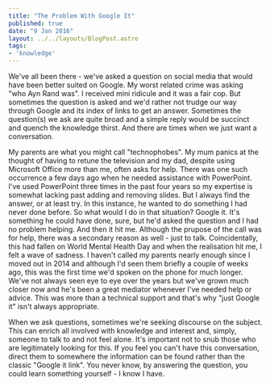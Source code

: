 ```yaml
---
title: "The Problem With Google It"
published: true
date: "9 Jan 2016"
layout: ../../layouts/BlogPost.astro
tags:
- 'knowledge'
---
```


We've all been there - we've asked a question on social media that would have been better suited on Google. My worst related crime was asking "who Ayn Rand was". I received mini ridicule and it was a fair cop. But sometimes the question is asked and we'd rather not trudge our way through Google and its index of links to get an answer. Sometimes the question(s) we ask are quite broad and a simple reply would be succinct and quench the knowledge thirst. And there are times when we just want a conversation.

My parents are what you might call "technophobes". My mum panics at the thought of having to retune the television and my dad, despite using Microsoft Office more than me, often asks for help. There was one such occurrence a few days ago when he needed assistance with PowerPoint. I've used PowerPoint three times in the past four years so my expertise is somewhat lacking past adding and removing slides. But I always find the answer, or at least try. In this instance, he wanted to do something I had never done before. So what would I do in that situation? Google it. It's something he could have done, sure, but he'd asked the question and I had no problem helping. And then it hit me. Although the prupose of the call was for help, there was a secondary reason as well - just to talk. Coincidentally, this had fallen on World Mental Health Day and when the realisation hit me, I felt a wave of sadness. I haven't called my parents nearly enough since I moved out in 2014 and although I'd seen them briefly a couple of weeks ago, this was the first time we'd spoken on the phone for much longer. We've not always seen eye to eye over the years but we've grown much closer now and he's been a great mediator whenever I've needed help or advice. This was more than a technical support and that's why "just Google it" isn't always appropriate.

When we ask questions, sometimes we're seeking discourse on the subject. This can enrich all involved with knowledge and interest and, simply, someone to talk to and not feel alone. It's important not to snub those who are legitimately looking for this. If you feel you can't have this conversation, direct them to somewhere the information can be found rather than the classic "Google it link". You never know, by answering the question, you could learn something yourself - I know I have.
